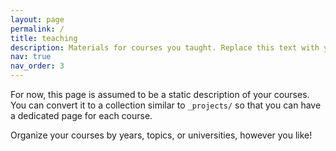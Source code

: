 ```yaml
---
layout: page
permalink: /
title: teaching
description: Materials for courses you taught. Replace this text with your description.
nav: true
nav_order: 3
---
```


For now, this page is assumed to be a static description of your courses. You can convert it to a collection similar to `_projects/` so that you can have a dedicated page for each course.

Organize your courses by years, topics, or universities, however you like!
